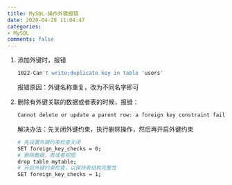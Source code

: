 ```yaml
---
title: MySQL-操作外键报错
date: 2020-04-28 11:04:47
categories:
- MySQL
comments: false
---
```


1. 添加外键时，报错

    ```bash
    1022-Can't write;duplicate key in table 'users'
    ```

    报错原因：外键名称重复，改为不同名字即可

<!-- more -->



2. 删除有外键关联的数据或者表的时候，报错：

   ```bash
   Cannot delete or update a parent row: a foreign key constraint fails
   ```

   解决办法：先关闭外键约束，执行删除操作，然后再开启外键约束

   ```bash
   # 先设置外键约束检查关闭
   SET foreign_key_checks = 0;  
   # 删除数据，表或者视图
   drop table mytable;  
   # 开启外键约束检查，以保持表结构完整性
   SET foreign_key_checks = 1; 
   ```

   

